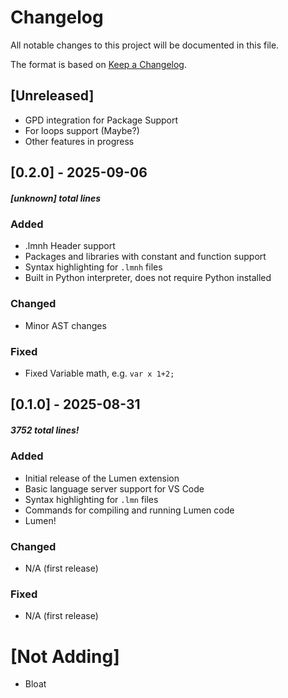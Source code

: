 # Changelog

All notable changes to this project will be documented in this file.

The format is based on [Keep a Changelog](https://keepachangelog.com/en/1.0.0/).

## [Unreleased]
- GPD integration for Package Support
- For loops support (Maybe?)
- Other features in progress

## [0.2.0] - 2025-09-06
##### *[unknown] total lines*
### Added
- .lmnh Header support
- Packages and libraries with constant and function support
- Syntax highlighting for `.lmnh` files
- Built in Python interpreter, does not require Python installed

### Changed
- Minor AST changes

### Fixed
- Fixed Variable math, e.g. `var x 1+2;`

## [0.1.0] - 2025-08-31
##### *3752 total lines!*
### Added
- Initial release of the Lumen extension
- Basic language server support for VS Code
- Syntax highlighting for `.lmn` files
- Commands for compiling and running Lumen code
- Lumen!

### Changed
- N/A (first release)

### Fixed
- N/A (first release)


# [Not Adding]
- Bloat
